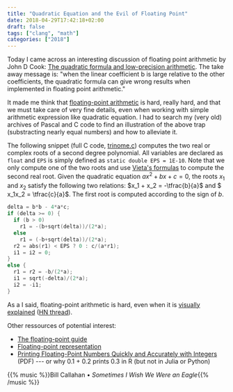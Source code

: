 ```yaml
---
title: "Quadratic Equation and the Evil of Floating Point"
date: 2018-04-29T17:42:18+02:00
draft: false
tags: ["clang", "math"]
categories: ["2018"]
---
```


Today I came across an interesting discussion of floating point arithmetic by John D Cook: [The quadratic formula and low-precision arithmetic](https://www.johndcook.com/blog/2018/04/28/quadratic-formula/). The take away message is: "when the linear coefficient b is large relative to the other coefficients, the quadratic formula can give wrong results when implemented in floating point arithmetic."

<!--more-->

It made me think that [floating-point arithmetic](https://dl.acm.org/citation.cfm?id=103163) is hard, really hard, and that we must take care of very fine details, even when working with simple arithmetic expression like quadratic equation. I had to search my (very old) archives of Pascal and C code to find an illustration of the above trap (substracting nearly equal numbers) and how to alleviate it.

The following snippet (full C code, [trinome.c](http://aliquote.org/pub/trinome.c)) computes the two real or complex roots of a second degree polynomial. All variables are declared as `float` and `EPS` is simply defined as `static double EPS = 1E-10`. Note that we only compute one of the two roots and use [Vieta's formulas](https://en.wikipedia.org/wiki/Vieta%27s_formulas) to compute the second real root. Given the quadratic equation $ax^2 + bx + c = 0$, the roots $x_1$ and $x_2$ satisfy the following two relations: $x_1 + x_2 = -\tfrac{b}{a}$ and $ x_1x_2 = \tfrac{c}{a}$. The first root is computed according to the sign of $b$. 

```c
delta = b*b - 4*a*c;
if (delta >= 0) {
  if (b > 0)
    r1 = -(b+sqrt(delta))/(2*a);
  else
    r1 = (-b+sqrt(delta))/(2*a);
  r2 = abs(r1) < EPS ? 0 : c/(a*r1);
  i1 = i2 = 0;
}
else {
  r1 = r2 = -b/(2*a);
  i1 = sqrt(-delta)/(2*a);
  i2 = -i1;
}
```

As a I said, floating-point arithmetic is hard, even when it is [visually explained](http://fabiensanglard.net/floating_point_visually_explained/) ([HN thread](https://news.ycombinator.com/item?id=15359574)).


Other ressources of potential interest:

- [The floating-point guide](http://floating-point-gui.de)
- [Floating-point representation](http://www.toves.org/books/float/)
- [Printing Floating-Point Numbers Quickly and Accurately with Integers](http://florian.loitsch.com/publications/dtoa-pldi2010.pdf) (PDF) --- or why 0.1 + 0.2 prints 0.3 in R (but not in Julia or Python)

{{% music %}}Bill Callahan • *Sometimes I Wish We Were an Eagle*{{% /music %}}
